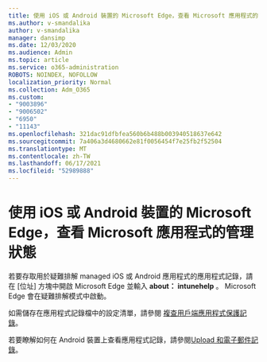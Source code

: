 ```yaml
---
title: 使用 iOS 或 Android 裝置的 Microsoft Edge，查看 Microsoft 應用程式的管理狀態
ms.author: v-smandalika
author: v-smandalika
manager: dansimp
ms.date: 12/03/2020
ms.audience: Admin
ms.topic: article
ms.service: o365-administration
ROBOTS: NOINDEX, NOFOLLOW
localization_priority: Normal
ms.collection: Adm_O365
ms.custom:
- "9003896"
- "9006502"
- "6950"
- "11143"
ms.openlocfilehash: 321dac91dfbfea560b6b488b003940518637e642
ms.sourcegitcommit: 7a406a3d4680662e81f0056454f7e25fb2f52504
ms.translationtype: MT
ms.contentlocale: zh-TW
ms.lasthandoff: 06/17/2021
ms.locfileid: "52989888"
---
```

# <a name="view-the-management-status-of-microsoft-apps-by-using-microsoft-edge-for-ios-or-android-devices"></a>使用 iOS 或 Android 裝置的 Microsoft Edge，查看 Microsoft 應用程式的管理狀態

若要存取用於疑難排解 managed iOS 或 Android 應用程式的應用程式記錄，請在 [位址] 方塊中開啟 Microsoft Edge 並輸入 **about： intunehelp** 。 Microsoft Edge 會在疑難排解模式中啟動。

如需儲存在應用程式記錄檔中的設定清單，請參閱 [複查用戶端應用程式保護記錄](/mem/intune/apps/app-protection-policy-settings-log)。

若要瞭解如何在 Android 裝置上查看應用程式記錄，請參閱[Upload 和電子郵件記錄](/mem/intune/user-help/send-logs-to-your-it-admin-by-email-android)。